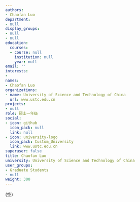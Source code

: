 ```yaml
---
authors:
- Chaofan Luo
department:
- null
display_groups:
- null
- null
education:
  courses:
  - course: null
    institution: null
    year: null
email: ''
interests:
- 
names:
- Chaofan Luo
organizations:
- name: University of Science and Technology of China
  url: www.ustc.edu.cn
projects:
- null
role: 硕士一年级
social:
- icon: github
  icon_pack: null
  link: null
- icon: university-logo
  icon_pack: Custom_University
  link: www.ustc.edu.cn
superuser: false
title: Chaofan Luo
university: University of Science and Technology of China
user_groups:
- Graduate Students
- null
weight: 300
---
```


(空)
